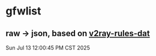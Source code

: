 # gfwlist
## raw -> json, based on [v2ray-rules-dat](https://github.com/Loyalsoldier/v2ray-rules-dat)
Sun Jul 13 12:00:45 PM CST 2025

